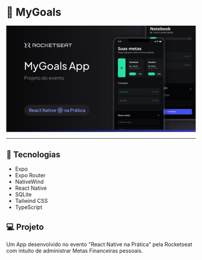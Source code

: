 # 💸 MyGoals
![Tela da Aplicação](.github/app.png)

---

## 🚀 Tecnologias
* Expo
* Expo Router
* NativeWind
* React Native
* SQLite
* Tailwind CSS
* TypeScript

## 💻 Projeto
Um App desenvolvido no evento "React Native na Prática" pela Rocketseat com intuito de administrar Metas Financeiras pessoais.
